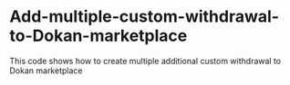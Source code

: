 # Add-multiple-custom-withdrawal-to-Dokan-marketplace
This code shows how to create multiple additional custom withdrawal to Dokan marketplace
